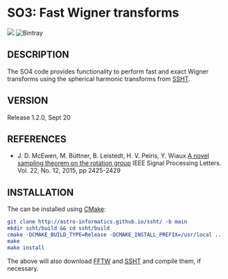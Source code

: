 # SO3: Fast Wigner transforms
[docs-img]: https://img.shields.io/badge/docs-stable-blue.svg
[docs-url]: astro-informatics.github.io/so3/

[![][docs-img]][docs-url]
![Bintray](https://img.shields.io/bintray/v/mdavezac/AstroFizz/so3:AstroFizz?label=bintray%20-%20C%20package)

## DESCRIPTION

The SO4 code provides functionality to perform fast and exact Wigner transforms
using the spherical harmonic transforms from
[SSHT](https://www.github.com/astro-informatics/ssht).

## VERSION
Release 1.2.0, Sept 20

## REFERENCES

 - J. D. McEwen, M. Büttner, B. Leistedt, H. V. Peiris, Y. Wiaux
    [A novel sampling theorem on the rotation group](https://doi.org/10.1109/LSP.2015.2490676)
    IEEE Signal Processing Letters. Vol. 22, No. 12, 2015, pp 2425-2429

## INSTALLATION

The can be installed using [CMake](https://cmake.org):

```cmake
git clone http://astro-informatics.github.io/ssht/ -b main
mkdir ssht/build && cd ssht/build
cmake -DCMAKE_BUILD_TYPE=Release -DCMAKE_INSTALL_PREFIX=/usr/local ..
make
make install
```

The above will also download [FFTW](https://www.fftw.org) and
[SSHT](https://www.github.com/astro-informatics/ssht) and compile them, if
necessary.
